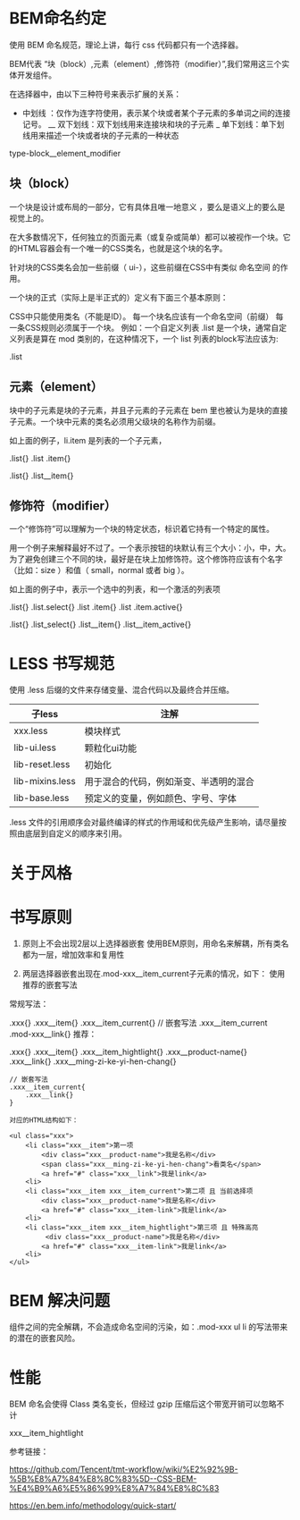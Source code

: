 # BEM命名约定
使用 BEM 命名规范，理论上讲，每行 css 代码都只有一个选择器。

BEM代表 “块（block）,元素（element）,修饰符（modifier）”,我们常用这三个实体开发组件。

在选择器中，由以下三种符号来表示扩展的关系：

-   中划线 ：仅作为连字符使用，表示某个块或者某个子元素的多单词之间的连接记号。
__  双下划线：双下划线用来连接块和块的子元素
_   单下划线：单下划线用来描述一个块或者块的子元素的一种状态

type-block__element_modifier

## 块（block）
一个块是设计或布局的一部分，它有具体且唯一地意义 ，要么是语义上的要么是视觉上的。

在大多数情况下，任何独立的页面元素（或复杂或简单）都可以被视作一个块。它的HTML容器会有一个唯一的CSS类名，也就是这个块的名字。

针对块的CSS类名会加一些前缀（ ui-），这些前缀在CSS中有类似 命名空间 的作用。

一个块的正式（实际上是半正式的）定义有下面三个基本原则：

CSS中只能使用类名（不能是ID）。
每一个块名应该有一个命名空间（前缀）
每一条CSS规则必须属于一个块。
例如：一个自定义列表 .list 是一个块，通常自定义列表是算在 mod 类别的，在这种情况下，一个 list 列表的block写法应该为:

.list   

## 元素（element）
块中的子元素是块的子元素，并且子元素的子元素在 bem 里也被认为是块的直接子元素。一个块中元素的类名必须用父级块的名称作为前缀。

如上面的例子，li.item 是列表的一个子元素，

.list{}
.list .item{}


.list{}
.list__item{}

## 修饰符（modifier）
一个“修饰符”可以理解为一个块的特定状态，标识着它持有一个特定的属性。

用一个例子来解释最好不过了。一个表示按钮的块默认有三个大小：小，中，大。为了避免创建三个不同的块，最好是在块上加修饰符。这个修饰符应该有个名字（比如：size ）和值（ small，normal 或者 big ）。

如上面的例子中，表示一个选中的列表，和一个激活的列表项

.list{}
.list.select{}
.list .item{}
.list .item.active{}

  
.list{}
.list_select{}
.list__item{}
.list__item_active{}

# LESS 书写规范
使用 .less 后缀的文件来存储变量、混合代码以及最终合并压缩。

| 子less | 注解 |
|  -  | -  |
| xxx.less  | 模块样式 |
| lib-ui.less | 颗粒化ui功能 |
| lib-reset.less | 初始化 |
|lib-mixins.less | 用于混合的代码，例如渐变、半透明的混合 |
| lib-base.less | 预定义的变量，例如颜色、字号、字体 |

.less 文件的引用顺序会对最终编译的样式的作用域和优先级产生影响，请尽量按照由底层到自定义的顺序来引用。

# 关于风格
# 书写原则
1. 原则上不会出现2层以上选择器嵌套
使用BEM原则，用命名来解耦，所有类名都为一层，增加效率和复用性

2. 两层选择器嵌套出现在.mod-xxx__item_current子元素的情况，如下：
使用推荐的嵌套写法

常规写法：

.xxx{}
.xxx__item{}
.xxx__item_current{}
// 嵌套写法
.xxx__item_current .mod-xxx__link{}
推荐：

.xxx{}
.xxx__item{}
.xxx__item_hightlight{}
.xxx__product-name{}
.xxx__link{}
.xxx__ming-zi-ke-yi-hen-chang{}

```
// 嵌套写法
.xxx__item_current{
    .xxx__link{}
}
```

```
对应的HTML结构如下：

<ul class="xxx">
    <li class="xxx__item">第一项
        <div class="xxx__product-name">我是名称</div>
        <span class="xxx__ming-zi-ke-yi-hen-chang">看类名</span>
        <a href="#" class="xxx__link">我是link</a>
    <li>
    <li class="xxx__item xxx__item_current">第二项 且 当前选择项
        <div class="xxx__product-name">我是名称</div>
        <a href="#" class="xxx__item-link">我是link</a>
    <li>
    <li class="xxx__item xxx__item_hightlight">第三项 且 特殊高亮
         <div class="xxx__product-name">我是名称</div>
        <a href="#" class="xxx__item-link">我是link</a>
    <li>
</ul>
```

# BEM 解决问题
组件之间的完全解耦，不会造成命名空间的污染，如：.mod-xxx ul li 的写法带来的潜在的嵌套风险。

# 性能
BEM 命名会使得 Class 类名变长，但经过 gzip 压缩后这个带宽开销可以忽略不计

xxx__item_hightlight

参考链接：

https://github.com/Tencent/tmt-workflow/wiki/%E2%92%9B-%5B%E8%A7%84%E8%8C%83%5D--CSS-BEM-%E4%B9%A6%E5%86%99%E8%A7%84%E8%8C%83

https://en.bem.info/methodology/quick-start/

